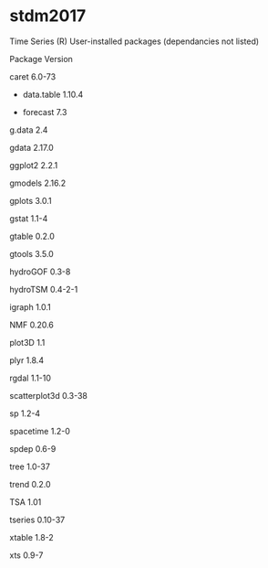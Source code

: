 # stdm2017

Time Series (R)
User-installed packages (dependancies not listed)

Package     Version

caret      6.0-73

- data.table      1.10.4

- forecast         7.3

g.data         2.4

gdata      2.17.0

ggplot2       2.2.1

gmodels      2.16.2

gplots       3.0.1

gstat       1.1-4

gtable       0.2.0

gtools       3.5.0

hydroGOF       0.3-8

hydroTSM     0.4-2-1

igraph       1.0.1

NMF      0.20.6

plot3D         1.1

plyr       1.8.4

rgdal      1.1-10

scatterplot3d      0.3-38

sp       1.2-4

spacetime       1.2-0

spdep       0.6-9

tree      1.0-37

trend       0.2.0

TSA        1.01

tseries     0.10-37

xtable       1.8-2

xts       0.9-7